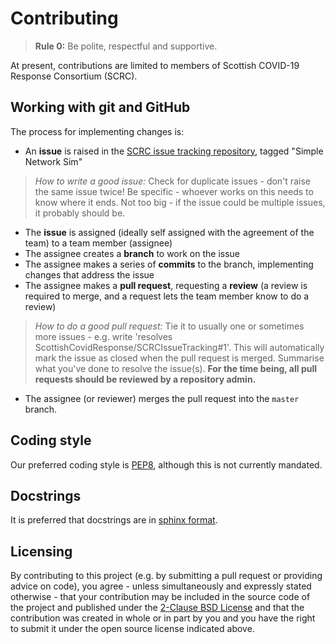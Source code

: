 # Contributing

> **Rule 0:** Be polite, respectful and supportive.

At present, contributions are limited to members of Scottish COVID-19 Response Consortium (SCRC).

## Working with git and GitHub

The process for implementing changes is:
- An **issue** is raised in the [SCRC issue tracking repository](https://github.com/ScottishCovidResponse/SCRCIssueTracking), tagged "Simple Network Sim"
> *How to write a good issue:* Check for duplicate issues - don't raise the same issue twice! Be specific - whoever works on this needs to know where it ends. Not too big - if the issue could be multiple issues, it probably should be.
- The **issue** is assigned (ideally self assigned with the agreement of the team) to a team member (assignee)
- The assignee creates a **branch** to work on the issue
- The assignee makes a series of **commits** to the branch, implementing changes that address the issue
- The assignee makes a **pull request**, requesting a **review** (a review is required to merge, and a request lets the team member know to do a review)
> *How to do a good pull request:* Tie it to usually one or sometimes more issues - e.g. write 'resolves ScottishCovidResponse/SCRCIssueTracking#1'. This will automatically mark the issue as closed when the pull request is merged. Summarise what you've done to resolve the issue(s).
**For the time being, all pull requests should be reviewed by a repository admin.**
- The assignee (or reviewer) merges the pull request into the `master` branch.

## Coding style

Our preferred coding style is [PEP8](https://www.python.org/dev/peps/pep-0008/), although this is not currently mandated.

## Docstrings

It is preferred that docstrings are in [sphinx format](https://sphinx-rtd-tutorial.readthedocs.io/en/latest/docstrings.html).

## Licensing

By contributing to this project (e.g. by submitting a pull request or providing advice on code), you agree - unless simultaneously and expressly stated otherwise - that your contribution may be included in the source code of the project and published under the [2-Clause BSD License](license.txt) and that the contribution was created in whole or in part by you and you have the right to submit it under the open source license indicated above.
